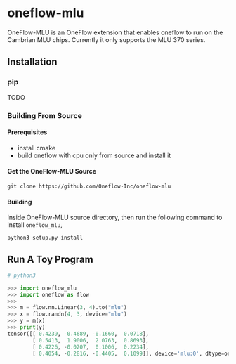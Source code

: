 # oneflow-mlu

OneFlow-MLU is an OneFlow extension that enables oneflow to run on the Cambrian MLU chips. Currently it only supports the MLU 370 series.

## Installation

### pip

TODO

### Building From Source

#### Prerequisites

- install cmake
- build oneflow with cpu only from source and install it

#### Get the OneFlow-MLU Source

```shell
git clone https://github.com/Oneflow-Inc/oneflow-mlu
```

#### Building

Inside OneFlow-MLU source directory, then run the following command to install `oneflow_mlu`,

```shell
python3 setup.py install
```

## Run A Toy Program

```python
# python3

>>> import oneflow_mlu
>>> import oneflow as flow
>>>
>>> m = flow.nn.Linear(3, 4).to("mlu")
>>> x = flow.randn(4, 3, device="mlu")
>>> y = m(x)
>>> print(y)
tensor([[ 0.4239, -0.4689, -0.1660,  0.0718],
        [ 0.5413,  1.9006,  2.0763,  0.8693],
        [ 0.4226, -0.0207,  0.1006,  0.2234],
        [ 0.4054, -0.2816, -0.4405,  0.1099]], device='mlu:0', dtype=oneflow.float32, grad_fn=<broadcast_addBackward>)
```
